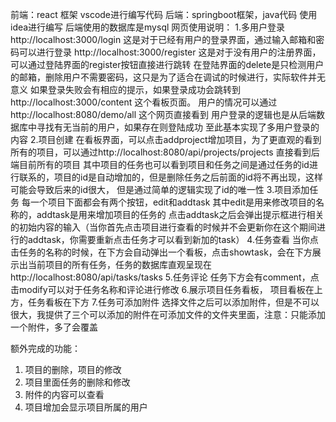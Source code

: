 前端：react 框架  vscode进行编写代码
后端：springboot框架，java代码 使用idea进行编写 后端使用的数据库是mysql
网页使用说明：
1.多用户登录
http://localhost:3000/login 这是对于已经有用户的登录界面，通过输入邮箱和密码可以进行登录
http://localhost:3000/register 这是对于没有用户的注册界面，可以通过登陆界面的register按钮直接进行跳转
在登陆界面的delete是只检测用户的邮箱，删除用户不需要密码，这只是为了适合在调试的时候进行，实际软件并无意义
如果登录失败会有相应的提示，如果登录成功会跳转到http://localhost:3000/content 这个看板页面。
用户的情况可以通过http://localhost:8080/demo/all 这个网页直接看到
用户登录的逻辑也是从后端数据库中寻找有无当前的用户，如果存在则登陆成功
至此基本实现了多用户登录的内容
2.项目创建
在看板界面，可以点击addproject增加项目，为了更直观的看到所有的项目，可以通过http://localhost:8080/api/projects/projects 直接看到后端目前所有的项目
其中项目的任务也可以看到项目和任务之间是通过任务的id进行联系的，项目的id是自动增加的，但是删除任务之后前面的id将不再出现，这样可能会导致后来的id很大，
但是通过简单的逻辑实现了id的唯一性
3.项目添加任务
每一个项目下面都会有两个按钮，edit和addtask 其中edit是用来修改项目的名称的，addtask是用来增加项目的任务的
点击addtask之后会弹出提示框进行相关的初始内容的输入（当你首先点击项目进行查看的时候并不会更新你在这个期间进行的addtask，你需要重新点击任务才可以看到新加的task）
4.任务查看
当你点击任务的名称的时候，在下方会自动弹出一个看板，点击showtask，会在下方展示出当前项目的所有任务，任务的数据库直观呈现在 http://localhost:8080/api/tasks/tasks
5.任务评论
任务下方会有comment，点击modify可以对于任务名称和评论进行修改
6.展示项目任务看板，
项目看板在上方，任务看板在下方
7.任务可添加附件
选择文件之后可以添加附件，但是不可以很大，我提供了三个可以添加的附件在可添加文件的文件夹里面，注意：只能添加一个附件，多了会覆盖

额外完成的功能：
1. 项目的删除，项目的修改
2. 项目里面任务的删除和修改
3. 附件的内容可以查看
4. 项目增加会显示项目所属的用户
